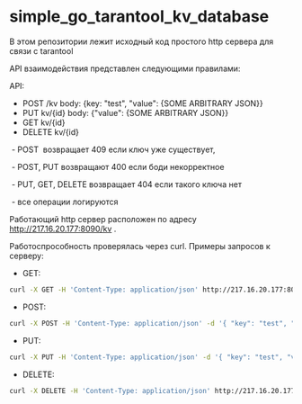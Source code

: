 # simple_go_tarantool_kv_database

В этом репозитории лежит исходный код простого http сервера для связи с tarantool 

API взаимодействия представлен следующими правилами:

API:
 
* POST /kv body: {key: "test", "value": {SOME ARBITRARY JSON}} 
* PUT kv/{id} body: {"value": {SOME ARBITRARY JSON}}
* GET kv/{id} 
* DELETE kv/{id}

 - POST  возвращает 409 если ключ уже существует, 

 - POST, PUT возвращают 400 если боди некорректное

 - PUT, GET, DELETE возвращает 404 если такого ключа нет

 - все операции логируются

Работающий http сервер расположен по адресу http://217.16.20.177:8090/kv .

Работоспрособность проверялась через curl.
Примеры запросов к серверу:

 * GET:

``` bash
curl -X GET -H 'Content-Type: application/json' http://217.16.20.177:8090/kv/test
```

 * POST:

``` bash
curl -X POST -H 'Content-Type: application/json' -d '{ "key": "test", "value": {"SOME": "ARBITRARY JSON"} }' http://217.16.20.177:8090/kv
```

 * PUT:

``` bash
curl -X PUT -H 'Content-Type: application/json' -d '{ "key": "test", "value": {"SOME": "NEW ARBITRARY JSON"} }' http://217.16.20.177:8090/kv/test
```

 * DELETE:

``` bash
curl -X DELETE -H 'Content-Type: application/json' http://217.16.20.177:8090/kv/test
```
